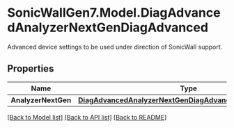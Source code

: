 # SonicWallGen7.Model.DiagAdvancedAnalyzerNextGenDiagAdvanced
Advanced device settings to be used under direction of SonicWall support.

## Properties

Name | Type | Description | Notes
------------ | ------------- | ------------- | -------------
**AnalyzerNextGen** | [**DiagAdvancedAnalyzerNextGenDiagAdvancedAnalyzerNextGen**](DiagAdvancedAnalyzerNextGenDiagAdvancedAnalyzerNextGen.md) |  | [optional] 

[[Back to Model list]](../README.md#documentation-for-models) [[Back to API list]](../README.md#documentation-for-api-endpoints) [[Back to README]](../README.md)


